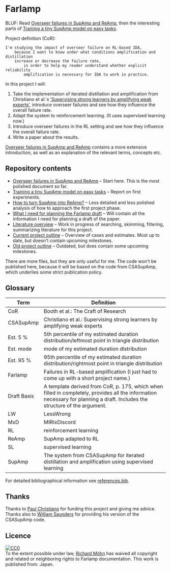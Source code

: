 # Farlamp

BLUF: Read [Overseer failures in SupAmp and ReAmp](build/overfail2.pdf), then
the interesting parts of [Training a tiny SupAmp model on easy
tasks](build/tiny-supfail.pdf).

Project definition (CoR):

```
I'm studying the impact of overseer failure on RL-based IDA,
    because I want to know under what conditions amplification and distillation
    increase or decrease the failure rate,
        in order to help my reader understand whether explicit reliability
        amplification is necessary for IDA to work in practice.
```

In this project I will:

1. Take the implementation of iterated distillation and amplification from
   Christiano et al.'s [‘Supervising strong learners by amplifying weak
   experts’](https://arxiv.org/abs/1810.08575), introduce overseer failures and
   see how they influence the overall failure rate.
2. Adapt the system to reinforcement learning. (It uses supervised learning
   now.)
2. Introduce overseer failures in the RL setting and see how they influence the
   overall failure rate.
3. Write a paper about the results.

[Overseer failures in SupAmp and ReAmp](build/overfail2.pdf) contains a more
extensive introduction, as well as an explanation of the relevant terms,
concepts etc.


## Repository contents

- [Overseer failures in SupAmp and ReAmp](build/overfail2.pdf) – Start here.
  This is the most polished document so far.
- [Training a tiny SupAmp model on easy tasks](build/tiny-supfail.pdf) – Report
  on first experiments.
- [How to turn SupAmp into ReAmp?](build/supamp-reamp.pdf) – Less detailed and
  less polished analysis of how to approach the first project phase.
- [What I need for planning the Farlamp draft](build/draft-basis.pdf) – Will
  contain all the information I need for planning a draft of the paper.
- [Literature overview](build/literature.pdf) – Work in progress of searching,
  skimming, filtering, summarizing literature for this project.
- [Current project outline](farlamp-fogbugz-plan.png) – Overview of cases and
  estimates. Most up to date, but doesn't contain upcoming milestones.
- [Old project outline](farlamp-omniplan.pdf) – Outdated, but does contain
  some upcoming milestones.

There are more files, but they are only useful for me. The code won't be
published here, because it will be based on the code from CSASupAmp, which
underlies some strict publication policy.


## Glossary

| Term          | Definition
| ------------- | ----------
| CoR           | Booth et al.: The Craft of Research
| CSASupAmp     | Christiano et al.: Supervising strong learners by amplifying weak experts
| Est. 5 %      | 5th percentile of my estimated duration distribution/leftmost point in triangle distribution
| Est. mode     | mode of my estimated duration distribution
| Est. 95 %     | 95th percentile of my estimated duration distribution/rightmost point in triangle distribution
| Farlamp       | Failures in RL-based amplification (I just had to come up with a short project name.)
| Draft Basis   | A template derived from CoR, p. 175, which when filled in completely, provides all the information necessary for planning a draft. Includes the structure of the argument.
| LW            | LessWrong
| MxD           | MIRIxDiscord
| RL            | reinforcement learning
| ReAmp         | SupAmp adapted to RL
| SL            | supervised learning
| SupAmp        | The system from CSASupAmp for iterated distillation and amplification using supervised learning

For detailed bibliographical information see [references.bib](references.bib).


## Thanks

Thanks to [Paul Christiano](https://paulfchristiano.com/) for funding this
project and giving me advice. Thanks also to [William
Saunders](http://williamsaunders.net/) for providing his version of the
CSASupAmp code.


## Licence

<p xmlns:dct="http://purl.org/dc/terms/" xmlns:vcard="http://www.w3.org/2001/vcard-rdf/3.0#">
  <a rel="license"
     href="http://creativecommons.org/publicdomain/zero/1.0/">
    <img src="http://i.creativecommons.org/p/zero/1.0/88x31.png" style="border-style: none;" alt="CC0" />
  </a>
  <br />
  To the extent possible under law,
  <a rel="dct:publisher"
     href="https://rmoehn.wordpress.com">
    <span property="dct:title">Richard Möhn</span></a>
  has waived all copyright and related or neighboring rights to
  <span property="dct:title">Farlamp documentation</span>.
This work is published from:
<span property="vcard:Country" datatype="dct:ISO3166"
      content="JP" about="https://rmoehn.wordpress.com">
  Japan</span>.
</p>
